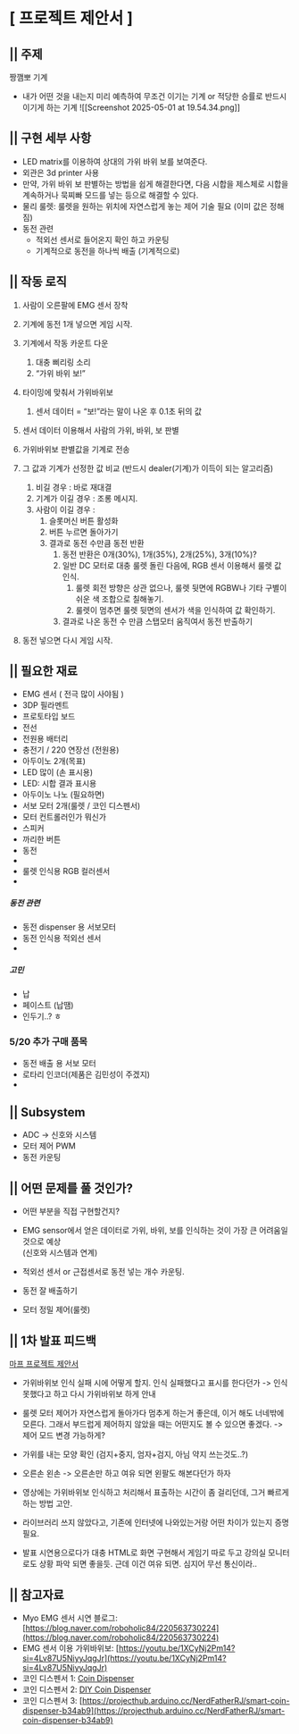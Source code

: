 # \[ 프로젝트 제안서 \]

## || 주제

짱깸뽀 기계

- 내가 어떤 것을 내는지 미리 예측하여 무조건 이기는 기계 or 적당한 승률로 반드시 이기게 하는 기계
![[Screenshot 2025-05-01 at 19.54.34.png]]

## || 구현 세부 사항

- LED matrix를 이용하여 상대의 가위 바위 보를 보여준다.  
- 외관은 3d printer 사용  
- 만약, 가위 바위 보 판별하는 방법을 쉽게 해결한다면, 다음 시합을 제스체로 시합을 계속하거나 묵찌빠 모드를 넣는 등으로 해결할 수 있다.  
- 물리 룰렛: 룰렛을 원하는 위치에 자연스럽게 놓는 제어 기술 필요 (이미 값은 정해짐)
- 동전 관련  
  - 적외선 센서로 들어온지 확인 하고 카운팅  
  - 기계적으로 동전을 하나씩 배출 (기계적으로)

## || 작동 로직

1. 사람이 오른팔에 EMG 센서 장착  
2. 기계에 동전 1개 넣으면 게임 시작.  
3. 기계에서 작동 카운트 다운  
   1. 대충 삐리링 소리  
   2. “가위 바위 보\!”  
4. 타이밍에 맞춰서 가위바위보  
   1. 센서 데이터 \= “보\!”라는 말이 나온 후 0.1초 뒤의 값   
5. 센서 데이터 이용해서 사람의 가위, 바위, 보 판별  
6. 가위바위보 판별값을 기계로 전송  
7. 그 값과 기계가 선정한 값 비교 (반드시 dealer(기계)가 이득이 되는 알고리즘)  
   1. 비길 경우 : 바로 재대결  
   2. 기계가 이길 경우 : 조롱 메시지.  
   3. 사람이 이길 경우 :  
      1. 슬롯머신 버튼 활성화  
      2. 버튼 누르면 돌아가기  
      3. 결과로 동전 수만큼 동전 반환  
         1. 동전 반환은 0개(30%), 1개(35%), 2개(25%), 3개(10%)?  
         2. 일반 DC 모터로 대충 룰렛 돌린 다음에, RGB 센서 이용해서 룰렛 값 인식.   
            1. 룰렛 회전 방향은 상관 없으나, 룰렛 뒷면에 RGBW나 기타 구별이 쉬운 색 조합으로 칠해놓기.  
            2. 룰렛이 멈추면 룰렛 뒷면의 센서가 색을 인식하여 값 확인하기.  
         3. 결과로 나온 동전 수 만큼 스탭모터 움직여서 동전 반출하기

8. 동전 넣으면 다시 게임 시작.

## || 필요한 재료

- EMG 센서 ( 전극 많이 사야됨 )  
- 3DP 필라멘트  
- 프로토타입 보드  
- 전선  
- 전원용 배터리  
- 충전기 / 220 연장선 (전원용)  
- 아두이노 2개(목표)  
- LED 많이 (손 표시용)  
- LED: 시합 결과 표시용  
- 아두이노 나노 (필요하면)  
- 서보 모터 2개(룰렛 / 코인 디스펜서)  
- 모터 컨트롤러인가 뭐신가  
- 스피커  
- 까리한 버튼  
- 동전  
-   
- 룰렛 인식용 RGB 컬러센서  
- 
##### 동전 관련
- 동전 dispenser 용 서보모터  
- 동전 인식용 적외선 센서  
- 
##### 고민
- 납  
- 페이스트 (납땜)  
- 인두기..? ㅎ

### 5/20 추가 구매 품목
- 동전 배출 용 서보 모터
- 로타리 인코더(제품은 김민성이 주겠지)
- 

## || Subsystem

- ADC \-\> 신호와 시스템  
- 모터 제어 PWM  
- 동전 카운팅

## || 어떤 문제를 풀 것인가?

- 어떤 부분을 직접 구현할건지?

- EMG sensor에서 얻은 데이터로 가위, 바위, 보를 인식하는 것이 가장 큰 어려움일 것으로 예상  
  (신호와 시스템과 연계)

- 적외선 센서 or 근접센서로 동전 넣는 개수 카운팅.   
- 동전 잘 배출하기

- 모터 정밀 제어(룰렛)

## || 1차 발표 피드백

[마프 프로젝트 제안서](https://docs.google.com/presentation/d/10dzkm6eRAhcAwgS_sMBXOA7q4QXVyrlw2m7TMg3XlKo/edit?usp=sharing)

- 가위바위보 인식 실패 시에 어떻게 할지. 인식 실패했다고 표시를 한다던가
  \-\> 인식 못했다고 하고 다시 가위바위보 하게 안내

- 룰렛 모터 제어가 자연스럽게 돌아가다 멈추게 하는거 좋은데, 이거 해도 너네밖에 모른다. 그래서 부드럽게 제어하지 않았을 때는 어떤지도 볼 수 있으면 좋겠다. 
  \-\> 제어 모드 변경 가능하게?

- 가위를 내는 모양 확인 (검지+중지, 엄자+검지, 아님 약지 쓰는것도..?)
- 오른손 왼손
  \-\> 오른손만 하고 여유 되면 왼팔도 해본다던가 하자

- 영상에는 가위바위보 인식하고 처리해서 표출하는 시간이 좀 걸리던데, 그거 빠르게 하는 방법 고안.
- 라이브러리 쓰지 않았다고, 기존에 인터넷에 나와있는거랑 어떤 차이가 있는지 증명 필요.
- 발표 시연용으로다가 대충 HTML로 화면 구현해서 게임기 따로 두고 강의실 모니터로도 상황 파악 되면 좋을듯. 근데 이건 여유 되면. 심지어 무선 통신이라..

## || 참고자료

* Myo EMG 센서 시연 블로그: [https://blog.naver.com/roboholic84/220563730224](https://blog.naver.com/roboholic84/220563730224)  
* EMG 센서 이용 가위바위보: [https://youtu.be/1XCyNj2Pm14?si=4Lv87U5NiyyJqgJr](https://youtu.be/1XCyNj2Pm14?si=4Lv87U5NiyyJqgJr)  
* 코인 디스펜서 1: [Coin Dispenser](https://www.youtube.com/watch?v=rwG-sG27360)  
* 코인 디스펜서 2:  [DIY Coin Dispenser](https://www.youtube.com/watch?v=V7L139xnTR0)  
* 코인 디스펜서 3: [https://projecthub.arduino.cc/NerdFatherRJ/smart-coin-dispenser-b34ab9](https://projecthub.arduino.cc/NerdFatherRJ/smart-coin-dispenser-b34ab9)

